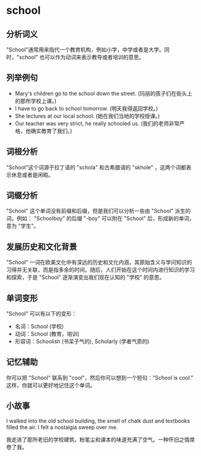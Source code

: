 # school

## 分析词义

  

"School"通常用来指代一个教育机构，例如小学，中学或者是大学。同时，"school" 也可以作为动词来表示教导或者培训的意思。

  

## 列举例句

  

*   Mary's children go to the school down the street. (玛丽的孩子们在街头上的那所学校上课。)
*   I have to go back to school tomorrow. (明天我得返回学校。)
*   She lectures at our local school. (她在我们当地的学校授课。)
*   Our teacher was very strict, he really schooled us. (我们的老师非常严格，他确实教育了我们。)

  

## 词根分析

  

"School"这个词源于拉丁语的 "schola" 和古希腊语的 "skhole" ，这两个词都表示休息或者是闲暇。

  

## 词缀分析

  

"School" 这个单词没有前缀和后缀，但是我们可以分析一些由 "School" 派生的词。例如： "Schoolboy" 的后缀 "-boy" 可以附在 "School" 后，形成新的单词，意为 "学生"。

  

## 发展历史和文化背景

  

"School" 一词在欧美文化中有深远的历史和文化内涵，其原始含义与学问知识的习得并无关联，而是指多余的时间。随后，人们开始在这个时间内进行知识的学习和探索，于是 "School" 逐渐演变出我们现在认知的 "学校" 的意思。

  

## 单词变形

  

"School" 可以有以下的变形：

  

*   名词：School (学校)
*   动词：School (教育，培训)
*   形容词：Schoolish (书呆子气的), Scholarly (学者气质的)

  

## 记忆辅助

  

你可以把 "School" 联系到 "cool"，然后你可以想到一个短句："School is cool." 这样，你就可以更好地记住这个单词。

  

## 小故事

  

I walked into the old school building, the smell of chalk dust and textbooks filled the air. I felt a nostalgia sweep over me.

  

我走进了那所老旧的学校建筑，粉笔尘和课本的味道充满了空气。一种怀旧之情席卷了我。
